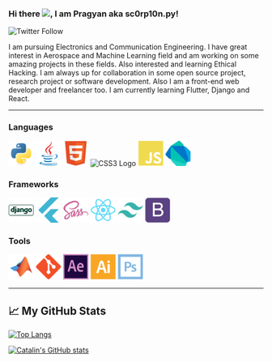 ### Hi there <img src="https://raw.githubusercontent.com/MartinHeinz/MartinHeinz/master/wave.gif" width="30px">, I am Pragyan aka sc0rp10n.py!

![Twitter Follow](https://img.shields.io/twitter/follow/Sc0rp10n_py?style=social)

I am pursuing Electronics and Communication Engineering. I have great interest in Aerospace and Machine Learning field and am working on some amazing projects in these fields. Also interested and learning Ethical Hacking. 
I am always up for collaboration in some open source project, research project or software development. Also I am a front-end web developer and freelancer too.
I am currently learning Flutter, Django and React.

---

### Languages
<!-- <img src="https://github.com/devicons/devicon/blob/master/icons/c/c-original.svg" alt="C Logo" width="50" height="50"/> -->
<!-- <img src="https://github.com/devicons/devicon/blob/master/icons/cplusplus/cplusplus-original.svg" alt="C++ Logo" width="50" height="50"/> -->
<!-- <img src="https://github.com/devicons/devicon/blob/master/icons/ruby/ruby-original.svg" alt="Ruby Logo" width="50" height="50"/> -->
<img src="https://github.com/devicons/devicon/blob/master/icons/python/python-original.svg" alt="Python Logo" width="50" height="50"/> <img src="https://github.com/devicons/devicon/blob/master/icons/java/java-original.svg" alt="Java Logo" width="50" height="50"/> <img src="https://github.com/devicons/devicon/blob/master/icons/html5/html5-original.svg" alt="HTML5 Logo" width="50" height="50"/> <img src="https://cdn.worldvectorlogo.com/logos/css3.svg" alt="CSS3 Logo" width="50" height="50"/> <img src="https://github.com/devicons/devicon/blob/master/icons/javascript/javascript-plain.svg" alt="JS Logo" width="50" height="50"/> <img src="https://github.com/devicons/devicon/blob/master/icons/dart/dart-original.svg" alt="Dart Logo" width="50" height="50"/>

### Frameworks

<img src="https://github.com/devicons/devicon/blob/master/icons/django/django-line.svg" alt="Django Logo" width="50" height="50"/> <img src="https://github.com/devicons/devicon/blob/master/icons/flutter/flutter-plain.svg" alt="Flutter Logo" width="50" height="50"/> <img src="https://github.com/devicons/devicon/blob/master/icons/sass/sass-original.svg" alt="SASS Logo" width="50" height="50"/> <img src="https://github.com/devicons/devicon/blob/master/icons/react/react-original.svg" alt="ReactJS Logo" width="50" height="50"/> <img src="https://github.com/devicons/devicon/blob/master/icons/tailwindcss/tailwindcss-plain.svg" alt="Tailwind Logo" width="50" height="50"/> <img src="https://github.com/devicons/devicon/blob/master/icons/bootstrap/bootstrap-plain.svg" alt="Bootstrap Logo" width="50" height="50"/> 

<!-- <img src="https://github.com/devicons/devicon/blob/master/icons/less/less-plain-wordmark.svg" alt="Less Logo" width="50" height="50"/> -->
<!-- <img src="https://github.com/devicons/devicon/blob/master/icons/nodejs/nodejs-original.svg" alt="NodeJS Logo" width="50" height="50"/> -->

### Tools
<!-- <img src="https://github.com/devicons/devicon/blob/master/icons/jupyter/jupyter-original-wordmark.svg" alt="Jupyter Logo" width="50" height="50"/> -->
<img src="https://github.com/devicons/devicon/blob/master/icons/matlab/matlab-original.svg" alt="MatLab Logo" width="50" height="50"/> <img src="https://github.com/devicons/devicon/blob/master/icons/git/git-original.svg" alt="Git Logo" width="50" height="50" /> <img src="https://github.com/devicons/devicon/blob/master/icons/aftereffects/aftereffects-original.svg" alt="AfterEffects Logo" width="50" height="50"/> <img src="https://github.com/devicons/devicon/blob/master/icons/illustrator/illustrator-plain.svg" alt="Illustrator Logo" width="50" height="50"/> <img src="https://github.com/devicons/devicon/blob/master/icons/photoshop/photoshop-line.svg" alt="Photoshop Logo" width="50" height="50"/>

---

## &#x1f4c8; My GitHub Stats

[![Top Langs](https://github-readme-stats.vercel.app/api/top-langs/?username=sc0rp10n-py&theme=radical)](https://github.com/anuraghazra/github-readme-stats)

[![Catalin's GitHub stats](https://github-readme-stats.vercel.app/api?username=sc0rp10n-py&theme=radical)](https://github.com/anuraghazra/github-readme-stats)


<!---
pragyan52yadav/pragyan52yadav is a ✨ special ✨ repository because its `README.md` (this file) appears on your GitHub profile.
You can click the Preview link to take a look at your changes.
--->
